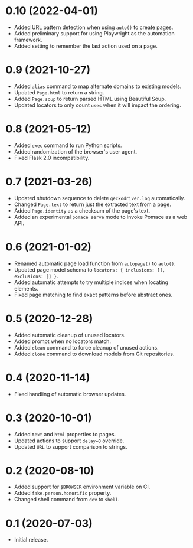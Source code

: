# 0.10 (2022-04-01)

- Added URL pattern detection when using `auto()` to create pages.
- Added preliminary support for using Playwright as the automation framework.
- Added setting to remember the last action used on a page.

# 0.9 (2021-10-27)

- Added `alias` command to map alternate domains to existing models.
- Updated `Page.html` to return a string.
- Added `Page.soup` to return parsed HTML using Beautiful Soup.
- Updated locators to only count `uses` when it will impact the ordering.

# 0.8 (2021-05-12)

- Added `exec` command to run Python scripts.
- Added randomization of the browser's user agent.
- Fixed Flask 2.0 incompatibility.

# 0.7 (2021-03-26)

- Updated shutdown sequence to delete `geckodriver.log` automatically.
- Changed `Page.text` to return just the extracted text from a page.
- Added `Page.identity` as a checksum of the page's text.
- Added an experimental `pomace serve` mode to invoke Pomace as a web API.

# 0.6 (2021-01-02)

- Renamed automatic page load function from `autopage()` to `auto()`.
- Updated page model schema to `locators: { inclusions: [], exclusions: [] }`.
- Added automatic attempts to try multiple indices when locating elements.
- Fixed page matching to find exact patterns before abstract ones.

# 0.5 (2020-12-28)

- Added automatic cleanup of unused locators.
- Added prompt when no locators match.
- Added `clean` command to force cleanup of unused actions.
- Added `clone` command to download models from Git repositories.

# 0.4 (2020-11-14)

- Fixed handling of automatic browser updates.

# 0.3 (2020-10-01)

- Added `text` and `html` properties to pages.
- Updated actions to support `delay=0` override.
- Updated `URL` to support comparison to strings.

# 0.2 (2020-08-10)

- Added support for `$BROWSER` environment variable on CI.
- Added `fake.person.honorific` property.
- Changed shell command from `dev` to `shell`.

# 0.1 (2020-07-03)

- Initial release.
